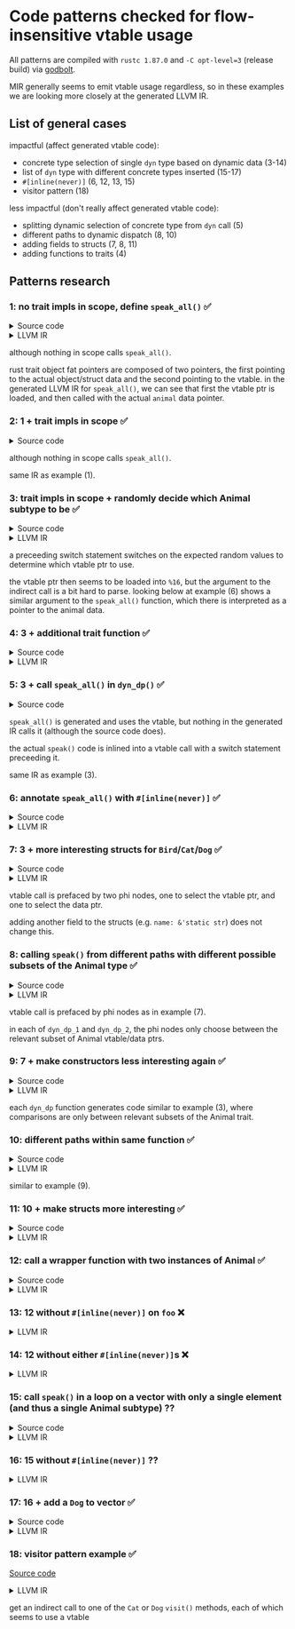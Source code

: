 # Code patterns checked for flow-insensitive vtable usage

All patterns are compiled with `rustc 1.87.0` and 
`-C opt-level=3` (release build) via [godbolt](https://godbolt.org/).

MIR generally seems to emit vtable usage regardless, so in these examples we 
are looking more closely at the generated LLVM IR.

## List of general cases

impactful (affect generated vtable code):
- concrete type selection of single `dyn` type based on dynamic data (3-14)
- list of `dyn` type with different concrete types inserted (15-17)
- `#[inline(never)]` (6, 12, 13, 15)
- visitor pattern (18)

less impactful (don't really affect generated vtable code):
- splitting dynamic selection of concrete type from `dyn` call (5)
- different paths to dynamic dispatch (8, 10)
- adding fields to structs (7, 8, 11)
- adding functions to traits (4)

## Patterns research

### 1: no trait impls in scope, define `speak_all()` ✅

<details>

<summary>Source code</summary>

```rust
pub trait Animal {
    fn speak(&self);
}

#[unsafe(no_mangle)]
pub fn speak_all(animal: &dyn Animal) {
    animal.speak()
}
```

</details>

<details>

<summary>LLVM IR</summary>

```llvm
define void @speak_all(ptr noundef nonnull align 1 %animal.0, ptr noalias nocapture noundef readonly align 8 dereferenceable(32) %animal.1) unnamed_addr {
start:
  %0 = getelementptr inbounds nuw i8, ptr %animal.1, i64 24
  %1 = load ptr, ptr %0, align 8
  tail call void %1(ptr noundef nonnull align 1 %animal.0)
  ret void
}
```

</details>

although nothing in scope calls `speak_all()`.

rust trait object fat pointers are composed of two pointers, the first pointing
to the actual object/struct data and the second pointing to the vtable. in the
generated LLVM IR for `speak_all()`, we can see that first the vtable ptr is
loaded, and then called with the actual `animal` data pointer. 

### 2: 1 + trait impls in scope ✅

<details>

<summary>Source code</summary>

```rust
pub trait Animal {
    fn speak(&self);
}

struct Cat {}
struct Dog {}

impl Animal for Cat {
    fn speak(&self) {
		println!("meow");
    }
}

impl Animal for Dog {
    fn speak(&self) {
        println!("woof");
    }
}

#[unsafe(no_mangle)]
pub fn speak_all(animal: &dyn Animal) {
    animal.speak()
}
```

</details>

although nothing in scope calls `speak_all()`.

same IR as example (1).

### 3: trait impls in scope + randomly decide which Animal subtype to be ✅

<details>

<summary>Source code</summary>

```rust
use rand::Rng;

pub trait Animal {
    fn speak(&self);
}

struct Bird {}
struct Cat {}
struct Dog {}

impl Animal for Bird {
    fn speak(&self) {
        println!("chirp");
    }
}

impl Animal for Cat {
    fn speak(&self) {
        println!("meow");
    }
}

impl Animal for Dog {
    fn speak(&self) {
        println!("woof");
    }
}

fn dyn_dp() {
    let animal: &dyn Animal;

    let num: u32 = rand::rng().random_range(..3);

    if num == 0 {
        animal = &Bird {}
    } else if num == 1 {
        animal = &Cat {}
    } else {
        animal = &Dog {}
    }

    animal.speak();
}

pub fn main() {
    dyn_dp();
}
```

</details>

<details>

<summary>LLVM IR</summary>

```llvm
@vtable.1 = private unnamed_addr constant <{ [24 x i8], ptr }> <{ [24 x i8] c"\00\00\00\00\00\00\00\00\00\00\00\00\00\00\00\00\01\00\00\00\00\00\00\00", ptr @"<example::Bird as example::Animal>::speak::h9ccf5f719d0cc105" }>, align 8
@vtable.2 = private unnamed_addr constant <{ [24 x i8], ptr }> <{ [24 x i8] c"\00\00\00\00\00\00\00\00\00\00\00\00\00\00\00\00\01\00\00\00\00\00\00\00", ptr @"<example::Cat as example::Animal>::speak::hd2637de08c1ab51a" }>, align 8
@vtable.3 = private unnamed_addr constant <{ [24 x i8], ptr }> <{ [24 x i8] c"\00\00\00\00\00\00\00\00\00\00\00\00\00\00\00\00\01\00\00\00\00\00\00\00", ptr @"<example::Dog as example::Animal>::speak::ha27122df413e6265" }>, align 8

_ZN7example6dyn_dp17hc25549bf78d82057E.exit:
  %switch.selectcmp.i = icmp eq i64 %result.sroa.0.0.i.i.i.i.i, 1
  %switch.select.i = select i1 %switch.selectcmp.i, ptr @vtable.2, ptr @vtable.3
  %switch.selectcmp1.i = icmp eq i64 %result.sroa.0.0.i.i.i.i.i, 0
  %switch.select2.i = select i1 %switch.selectcmp1.i, ptr @vtable.1, ptr %switch.select.i
  %15 = getelementptr inbounds nuw i8, ptr %switch.select2.i, i64 24
  %16 = load ptr, ptr %15, align 8
  call void %16(ptr noundef nonnull align 1 inttoptr (i64 1 to ptr))
  ret void
}
```

</details>

a preceeding switch statement switches on the expected random values to 
determine which vtable ptr to use.

the vtable ptr then seems to be loaded into `%16`, but the argument to the
indirect call is a bit hard to parse. looking below at example (6) shows a similar
argument to the `speak_all()` function, which there is interpreted as a pointer
to the animal data. 

### 4: 3 + additional trait function ✅

<details>

<summary>Source code</summary>

```rust
use rand::Rng;

pub trait Animal {
    fn speak(&self);
    fn go(&self);
}

struct Bird {}
struct Cat {}
struct Dog {}

impl Animal for Bird {
    fn speak(&self) {
        println!("chirp");
    }
    fn go(&self) {
        println!("flying");
    }
}

impl Animal for Cat {
    fn speak(&self) {
        println!("meow");
    }
    fn go(&self) {
        println!("slowly creeping");
    }
}

impl Animal for Dog {
    fn speak(&self) {
        println!("woof");
    }
    fn go(&self) {
        println!("running");
    }
}

fn dyn_dp() {
    let animal: &dyn Animal;

    let num: u32 = rand::rng().random_range(..3);

    if num == 0 {
        animal = &Bird {}
    } else if num == 1 {
        animal = &Cat {}
    } else {
        animal = &Dog {}
    }

    animal.speak();
}

pub fn main() {
    dyn_dp();
}
```

</details>

<details>

<summary>LLVM IR</summary>

```llvm
@vtable.1 = private unnamed_addr constant <{ [24 x i8], ptr, ptr }> <{ [24 x i8] c"\00\00\00\00\00\00\00\00\00\00\00\00\00\00\00\00\01\00\00\00\00\00\00\00", ptr @"<example::Bird as example::Animal>::speak::h9ccf5f719d0cc105", ptr @"<example::Bird as example::Animal>::go::hc9a0febe669aa53c" }>, align 8
@vtable.2 = private unnamed_addr constant <{ [24 x i8], ptr, ptr }> <{ [24 x i8] c"\00\00\00\00\00\00\00\00\00\00\00\00\00\00\00\00\01\00\00\00\00\00\00\00", ptr @"<example::Cat as example::Animal>::speak::hd2637de08c1ab51a", ptr @"<example::Cat as example::Animal>::go::h90660b822a464a59" }>, align 8
@vtable.3 = private unnamed_addr constant <{ [24 x i8], ptr, ptr }> <{ [24 x i8] c"\00\00\00\00\00\00\00\00\00\00\00\00\00\00\00\00\01\00\00\00\00\00\00\00", ptr @"<example::Dog as example::Animal>::speak::ha27122df413e6265", ptr @"<example::Dog as example::Animal>::go::hddbac414f2936661" }>, align 8

_ZN7example6dyn_dp17hc25549bf78d82057E.exit:
  call void @llvm.lifetime.end.p0(i64 8, ptr nonnull %_4.i)
  %switch.selectcmp.i = icmp eq i64 %result.sroa.0.0.i.i.i.i.i, 1
  %switch.select.i = select i1 %switch.selectcmp.i, ptr @vtable.2, ptr @vtable.3
  %switch.selectcmp1.i = icmp eq i64 %result.sroa.0.0.i.i.i.i.i, 0
  %switch.select2.i = select i1 %switch.selectcmp1.i, ptr @vtable.1, ptr %switch.select.i
  %15 = getelementptr inbounds nuw i8, ptr %switch.select2.i, i64 24
  %16 = load ptr, ptr %15, align 8
  call void %16(ptr noundef nonnull align 1 inttoptr (i64 1 to ptr))
  ret void
}
```

the vtable pattern in the generated code is the same, just the vtables 
themselves have one more entry. 

</details>

### 5: 3 + call `speak_all()` in `dyn_dp()` ✅

<details>

<summary>Source code</summary>

```rust
use rand::Rng;

pub trait Animal {
    fn speak(&self);
}

struct Bird {}
struct Cat {}
struct Dog {}

impl Animal for Bird {
    fn speak(&self) {
        println!("chirp");
    }
}

impl Animal for Cat {
    fn speak(&self) {
        println!("meow");
    }
}

impl Animal for Dog {
    fn speak(&self) {
        println!("woof");
    }
}

#[unsafe(no_mangle)]
pub fn speak_all(animal: &dyn Animal) {
    animal.speak()
}

fn dyn_dp() {
    let animal: &dyn Animal;

    let num: u32 = rand::rng().random_range(..3);

    if num == 0 {
        animal = &Bird {}
    } else if num == 1 {
        animal = &Cat {}
    } else {
        animal = &Dog {}
    }

    speak_all(animal);
}

pub fn main() {
    dyn_dp();
}
```

</details>

`speak_all()` is generated and uses the vtable, but nothing in the generated IR 
calls it (although the source code does).

the actual `speak()` code is inlined into a vtable call with a switch statement 
preceeding it.

same IR as example (3).

### 6: annotate `speak_all()` with `#[inline(never)]` ✅

<details>

<summary>Source code</summary>

```rust
use rand::Rng;

pub trait Animal {
    fn speak(&self);
}

struct Bird {}
struct Cat {}
struct Dog {}

impl Animal for Bird {
    fn speak(&self) {
        println!("chirp");
    }
}

impl Animal for Cat {
    fn speak(&self) {
        println!("meow");
    }
}

impl Animal for Dog {
    fn speak(&self) {
        println!("woof");
    }
}

#[unsafe(no_mangle)]
#[inline(never)]
pub fn speak_all(animal: &dyn Animal) {
    animal.speak()
}

fn dyn_dp() {
    let animal: &dyn Animal;

    let num: u32 = rand::rng().random_range(..3);

    if num == 0 {
        animal = &Bird {}
    } else if num == 1 {
        animal = &Cat {}
    } else {
        animal = &Dog {}
    }

    speak_all(animal);
}

pub fn main() {
    dyn_dp();
}
```

</details>

<details>

<summary>LLVM IR</summary>

```llvm
define void @speak_all(ptr noundef nonnull align 1 %animal.0, ptr noalias nocapture noundef readonly align 8 dereferenceable(32) %animal.1) unnamed_addr {
start:
  %0 = getelementptr inbounds nuw i8, ptr %animal.1, i64 24
  %1 = load ptr, ptr %0, align 8
  tail call void %1(ptr noundef nonnull align 1 %animal.0)
  ret void
}

_ZN7example6dyn_dp17hc25549bf78d82057E.exit:
  %switch.selectcmp.i = icmp eq i64 %result.sroa.0.0.i.i.i.i.i, 1
  %switch.select.i = select i1 %switch.selectcmp.i, ptr @vtable.2, ptr @vtable.3
  %switch.selectcmp1.i = icmp eq i64 %result.sroa.0.0.i.i.i.i.i, 0
  %switch.select2.i = select i1 %switch.selectcmp1.i, ptr @vtable.1, ptr %switch.select.i
  call void @speak_all(ptr noundef nonnull align 1 inttoptr (i64 1 to ptr), ptr noalias noundef nonnull readonly align 8 dereferenceable(32) %switch.select2.i)
  ret void
}
```

</details>

### 7: 3 + more interesting structs for `Bird`/`Cat`/`Dog` ✅

<details>

<summary>Source code</summary>

```rust
use rand::Rng;

pub trait Animal {
    fn speak(&self);
}

struct Bird {
    num: u32,
}

struct Cat {
    num: u32,
}

struct Dog {
    num: u32,
}

impl Animal for Bird {
    fn speak(&self) {
        println!("chirp");
    }
}

impl Animal for Cat {
    fn speak(&self) {
        println!("meow");
    }
}

impl Animal for Dog {
    fn speak(&self) {
        println!("woof");
    }
}

fn dyn_dp() {
    let animal: &dyn Animal;
    
    let bird = Bird { num: 0 };
    let cat = Cat { num: 1 };
    let dog = Dog { num: 2 };

    let num: u32 = rand::rng().random_range(..3);

    if num == 0 {
        animal = &bird;
    } else if num == 1 {
        animal = &cat;
    } else {
        animal = &dog;
    }

    animal.speak();
}

pub fn main() {
    dyn_dp();
}
```

</details>

<details>

<summary>LLVM IR</summary>

```llvm
_ZN7example6dyn_dp17hc25549bf78d82057E.exit:
  %animal.sroa.6.0.i = phi ptr [ @vtable.3, %bb7.i ], [ @vtable.2, %bb6.i ], [ @vtable.1, %"_ZN4core3ptr50drop_in_place$LT$rand..rngs..thread..ThreadRng$GT$17hdc0c23f00f5f61f2E.exit9.i" ]
  %animal.sroa.0.0.i = phi ptr [ %dog.i, %bb7.i ], [ %cat.i, %bb6.i ], [ %bird.i, %"_ZN4core3ptr50drop_in_place$LT$rand..rngs..thread..ThreadRng$GT$17hdc0c23f00f5f61f2E.exit9.i" ]
  %15 = getelementptr inbounds nuw i8, ptr %animal.sroa.6.0.i, i64 24
  %16 = load ptr, ptr %15, align 8
  call void %16(ptr noundef nonnull align 1 %animal.sroa.0.0.i)
  ret void
}
```

</details>

vtable call is prefaced by two phi nodes, one to select the vtable ptr, and one 
to select the data ptr. 

adding another field to the structs (e.g. `name: &'static str`) does not change 
this.

### 8: calling `speak()` from different paths with different possible subsets of the Animal type ✅

<details>

<summary>Source code</summary>

```rust
use rand::Rng;

pub trait Animal {
    fn speak(&self);
}

struct Bird {
    num: u32,
    name: &'static str,
}

struct Cat {
    num: u32,
    name: &'static str,
}

struct Dog {
    num: u32,
    name: &'static str,
}

struct Elephant {
    num: u32,
    name: &'static str,
}

struct Frog {
    num: u32,
    name: &'static str,
}

impl Animal for Bird {
    fn speak(&self) {
        println!("chirp");
    }
}

impl Animal for Cat {
    fn speak(&self) {
        println!("meow");
    }
}

impl Animal for Dog {
    fn speak(&self) {
        println!("woof");
    }
}

impl Animal for Elephant {
    fn speak(&self) {
        println!("toot");
    }
}

impl Animal for Frog {
    fn speak(&self) {
        println!("ribbit");
    }
}

fn dyn_dp_1() {
    let animal: &dyn Animal;
    
    let bird = Bird { num: 0, name: "betty" };
    let cat = Cat { num: 1, name: "cleo" };
    let dog = Dog { num: 2, name: "danny" };

    let num: u32 = rand::rng().random_range(..3);

    if num == 0 {
        animal = &bird;
    } else if num == 1 {
        animal = &cat;
    } else {
        animal = &dog;
    }

    animal.speak();
}

fn dyn_dp_2() {
    let animal: &dyn Animal;
    
    let cat = Cat { num: 1, name: "cleo" };
    let elephant = Elephant { num: 3, name: "ernie" };
    let frog = Frog { num: 4, name: "freddie" };

    let num: u32 = rand::rng().random_range(..3);

    if num == 0 {
        animal = &cat;
    } else if num == 1 {
        animal = &elephant;
    } else {
        animal = &frog;
    }

    animal.speak();
}

pub fn main() {
    dyn_dp_1();
    dyn_dp_2();
}
```

</details>

<details>

<summary>LLVM IR</summary>

```llvm
_ZN7example8dyn_dp_117hcda5620e0a50a933E.exit:
  %animal.sroa.6.0.i = phi ptr [ @vtable.3, %bb7.i ], [ @vtable.2, %bb6.i ], [ @vtable.1, %"_ZN4core3ptr50drop_in_place$LT$rand..rngs..thread..ThreadRng$GT$17hdc0c23f00f5f61f2E.exit5.i" ]
  %animal.sroa.0.0.i = phi ptr [ %dog.i, %bb7.i ], [ %cat.i, %bb6.i ], [ %bird.i, %"_ZN4core3ptr50drop_in_place$LT$rand..rngs..thread..ThreadRng$GT$17hdc0c23f00f5f61f2E.exit5.i" ]
  %11 = getelementptr inbounds nuw i8, ptr %animal.sroa.6.0.i, i64 24
  %12 = load ptr, ptr %11, align 8
  call void %12(ptr noundef nonnull align 1 %animal.sroa.0.0.i)
...

_ZN7example8dyn_dp_217hacede4ff08c4dd1fE.exit:
  %animal.sroa.6.0.i15 = phi ptr [ @vtable.5, %bb7.i17 ], [ @vtable.4, %bb6.i14 ], [ @vtable.2, %"_ZN4core3ptr50drop_in_place$LT$rand..rngs..thread..ThreadRng$GT$17hdc0c23f00f5f61f2E.exit5.i13" ]
  %animal.sroa.0.0.i16 = phi ptr [ %frog.i, %bb7.i17 ], [ %elephant.i, %bb6.i14 ], [ %cat.i2, %"_ZN4core3ptr50drop_in_place$LT$rand..rngs..thread..ThreadRng$GT$17hdc0c23f00f5f61f2E.exit5.i13" ]
  %24 = getelementptr inbounds nuw i8, ptr %animal.sroa.6.0.i15, i64 24
  %25 = load ptr, ptr %24, align 8
  call void %25(ptr noundef nonnull align 1 %animal.sroa.0.0.i16)
...
```

</details>

vtable call is prefaced by phi nodes as in example (7).

in each of `dyn_dp_1` and `dyn_dp_2`, the phi nodes only choose between the 
relevant subset of Animal vtable/data ptrs.

### 9: 7 + make constructors less interesting again ✅

<details>

<summary>Source code</summary>

```rust
use rand::Rng;

pub trait Animal {
    fn speak(&self);
}

struct Bird {}

struct Cat {}

struct Dog {}

struct Elephant {}

struct Frog {}

impl Animal for Bird {
    fn speak(&self) {
        println!("chirp");
    }
}

impl Animal for Cat {
    fn speak(&self) {
        println!("meow");
    }
}

impl Animal for Dog {
    fn speak(&self) {
        println!("woof");
    }
}

impl Animal for Elephant {
    fn speak(&self) {
        println!("toot");
    }
}

impl Animal for Frog {
    fn speak(&self) {
        println!("ribbit");
    }
}

fn dyn_dp_1() {
    let animal: &dyn Animal;
    
    let bird = Bird {};
    let cat = Cat {};
    let dog = Dog {};

    let num: u32 = rand::rng().random_range(..3);

    if num == 0 {
        animal = &bird;
    } else if num == 1 {
        animal = &cat;
    } else {
        animal = &dog;
    }

    animal.speak();
}

fn dyn_dp_2() {
    let animal: &dyn Animal;
    
    let cat = Cat {};
    let elephant = Elephant {};
    let frog = Frog {};

    let num: u32 = rand::rng().random_range(..3);

    if num == 0 {
        animal = &cat;
    } else if num == 1 {
        animal = &elephant;
    } else {
        animal = &frog;
    }

    animal.speak();
}

pub fn main() {
    dyn_dp_1();
    dyn_dp_2();
}
```

</details>

<details>

<summary>LLVM IR</summary>

```llvm
_ZN7example8dyn_dp_117hcda5620e0a50a933E.exit:
  %switch.selectcmp.i = icmp eq i32 %num.i, 1
  %switch.select.i = select i1 %switch.selectcmp.i, ptr @vtable.2, ptr @vtable.3
  %switch.selectcmp1.i = icmp eq i32 %num.i, 0
  %switch.select2.i = select i1 %switch.selectcmp1.i, ptr @vtable.1, ptr %switch.select.i
  %5 = getelementptr inbounds nuw i8, ptr %switch.select2.i, i64 24
  %6 = load ptr, ptr %5, align 8
  call void %6(ptr noundef nonnull align 1 %_4.i1)
...

_ZN7example8dyn_dp_217hacede4ff08c4dd1fE.exit:
  %switch.selectcmp.i13 = icmp eq i32 %num.i3, 1
  %switch.select.i14 = select i1 %switch.selectcmp.i13, ptr @vtable.4, ptr @vtable.5
  %switch.selectcmp1.i15 = icmp eq i32 %num.i3, 0
  %switch.select2.i16 = select i1 %switch.selectcmp1.i15, ptr @vtable.2, ptr %switch.select.i14
  %12 = getelementptr inbounds nuw i8, ptr %switch.select2.i16, i64 24
  %13 = load ptr, ptr %12, align 8
  call void %13(ptr noundef nonnull align 1 %_4.i1)
```

</details>

each `dyn_dp` function generates code similar to example (3), where comparisons
are only between relevant subsets of the Animal trait. 

### 10: different paths within same function ✅

<details>

<summary>Source code</summary>

```rust
use rand::Rng;

pub trait Animal {
    fn speak(&self);
}

struct Bird {}
struct Cat {}
struct Dog {}
struct Elephant {}
struct Frog {}

impl Animal for Bird {
    fn speak(&self) {
        println!("chirp");
    }
}

impl Animal for Cat {
    fn speak(&self) {
        println!("meow");
    }
}

impl Animal for Dog {
    fn speak(&self) {
        println!("woof");
    }
}

impl Animal for Elephant {
    fn speak(&self) {
        println!("toot");
    }
}

impl Animal for Frog {
    fn speak(&self) {
        println!("ribbit");
    }
}

fn dyn_dp_3() {
    let animal: &dyn Animal;

    let num: u32 = rand::rng().random_range(..2);

    if num == 0 {
        let num2: u32 = rand::rng().random_range(..3);

        if num2 == 0 {
            animal = &Bird {}
        } else if num2 == 1 {
            animal = &Cat {}
        } else {
            animal = &Dog {}
        }

        animal.speak();
    } else {
        let num2: u32 = rand::rng().random_range(..3);

        if num2 == 0 {
            animal = &Cat {}
        } else if num2 == 1 {
            animal = &Elephant {}
        } else {
            animal = &Frog {}
        }

        animal.speak();
    }
}

pub fn main() {
    dyn_dp_3();
}
```

</details>

<details>

<summary>LLVM IR</summary>

```llvm
"_ZN4core3ptr50drop_in_place$LT$rand..rngs..thread..ThreadRng$GT$17hdc0c23f00f5f61f2E.exit27.i":
  call void @llvm.lifetime.end.p0(i64 8, ptr nonnull %_7.i)
  %switch.selectcmp.i = icmp eq i32 %num2.i, 1
  %switch.select.i = select i1 %switch.selectcmp.i, ptr @vtable.2, ptr @vtable.3
  %switch.selectcmp6.i = icmp eq i32 %num2.i, 0
  %switch.select7.i = select i1 %switch.selectcmp6.i, ptr @vtable.1, ptr %switch.select.i
  br label %_ZN7example8dyn_dp_317h17329e8a324ba3dbE.exit

"_ZN4core3ptr50drop_in_place$LT$rand..rngs..thread..ThreadRng$GT$17hdc0c23f00f5f61f2E.exit38.i":
  call void @llvm.lifetime.end.p0(i64 8, ptr nonnull %_12.i)
  %switch.selectcmp8.i = icmp eq i32 %num23.i, 1
  %switch.select9.i = select i1 %switch.selectcmp8.i, ptr @vtable.4, ptr @vtable.5
  %switch.selectcmp10.i = icmp eq i32 %num23.i, 0
  %switch.select11.i = select i1 %switch.selectcmp10.i, ptr @vtable.2, ptr %switch.select9.i
  br label %_ZN7example8dyn_dp_317h17329e8a324ba3dbE.exit

_ZN7example8dyn_dp_317h17329e8a324ba3dbE.exit:
  %switch.select11.sink.i = phi ptr [ %switch.select11.i, %"_ZN4core3ptr50drop_in_place$LT$rand..rngs..thread..ThreadRng$GT$17hdc0c23f00f5f61f2E.exit38.i" ], [ %switch.select7.i, %"_ZN4core3ptr50drop_in_place$LT$rand..rngs..thread..ThreadRng$GT$17hdc0c23f00f5f61f2E.exit27.i" ]
  %14 = getelementptr inbounds nuw i8, ptr %switch.select11.sink.i, i64 24
  %15 = load ptr, ptr %14, align 8
  call void %15(ptr noundef nonnull align 1 inttoptr (i64 1 to ptr))
  ret void
}
```

</details>

similar to example (9). 

### 11: 10 + make structs more interesting ✅

<details>

<summary>Source code</summary>

```rust
use rand::Rng;

pub trait Animal {
    fn speak(&self);
}

struct Bird {
    num: u32,
}

struct Cat {
    num: u32,
}

struct Dog {
    num: u32,
}

struct Elephant {
    num: u32,
}

struct Frog {
    num: u32,
}

impl Animal for Bird {
    fn speak(&self) {
        println!("chirp");
    }
}

impl Animal for Cat {
    fn speak(&self) {
        println!("meow");
    }
}

impl Animal for Dog {
    fn speak(&self) {
        println!("woof");
    }
}

impl Animal for Elephant {
    fn speak(&self) {
        println!("toot");
    }
}

impl Animal for Frog {
    fn speak(&self) {
        println!("ribbit");
    }
}

fn dyn_dp_3() {
    let animal: &dyn Animal;

    let bird = Bird { num: 0 };
    let cat = Cat { num: 1 };
    let dog = Dog { num: 2 };
    let elephant = Elephant { num: 3 };
    let frog = Frog { num: 4 };

    let num: u32 = rand::rng().random_range(..2);

    if num == 0 {
        let num2: u32 = rand::rng().random_range(..3);

        if num2 == 0 {
            animal = &bird;
        } else if num2 == 1 {
            animal = &cat;
        } else {
            animal = &dog;
        }

        animal.speak();
    } else {
        let num2: u32 = rand::rng().random_range(..3);

        if num2 == 0 {
            animal = &cat;
        } else if num2 == 1 {
            animal = &elephant;
        } else {
            animal = &frog;
        }

        animal.speak();
    }
}

pub fn main() {
    dyn_dp_3();
}
```

</details>

<details>

<summary>LLVM IR</summary>

```llvm
"_ZN4core3ptr50drop_in_place$LT$rand..rngs..thread..ThreadRng$GT$17hdc0c23f00f5f61f2E.exit32.i":
  call void @llvm.lifetime.end.p0(i64 8, ptr nonnull %_20.i)
  switch i32 %num23.i, label %bb22.i [
    i32 0, label %_ZN7example8dyn_dp_317h17329e8a324ba3dbE.exit
    i32 1, label %bb21.i
  ]

bb21.i:
  br label %_ZN7example8dyn_dp_317h17329e8a324ba3dbE.exit

bb22.i:
  br label %_ZN7example8dyn_dp_317h17329e8a324ba3dbE.exit

_ZN7example8dyn_dp_317h17329e8a324ba3dbE.exit:
  %animal.sroa.10.1.sink.i = phi ptr [ @vtable.5, %bb22.i ], [ @vtable.4, %bb21.i ], [ @vtable.2, %"_ZN4core3ptr50drop_in_place$LT$rand..rngs..thread..ThreadRng$GT$17hdc0c23f00f5f61f2E.exit32.i" ], [ @vtable.3, %bb11.i ], [ @vtable.2, %bb10.i ], [ @vtable.1, %"_ZN4core3ptr50drop_in_place$LT$rand..rngs..thread..ThreadRng$GT$17hdc0c23f00f5f61f2E.exit21.i" ]
  %animal.sroa.0.1.sink.i = phi ptr [ %frog.i, %bb22.i ], [ %elephant.i, %bb21.i ], [ %cat.i, %"_ZN4core3ptr50drop_in_place$LT$rand..rngs..thread..ThreadRng$GT$17hdc0c23f00f5f61f2E.exit32.i" ], [ %dog.i, %bb11.i ], [ %cat.i, %bb10.i ], [ %bird.i, %"_ZN4core3ptr50drop_in_place$LT$rand..rngs..thread..ThreadRng$GT$17hdc0c23f00f5f61f2E.exit21.i" ]
  %14 = getelementptr inbounds nuw i8, ptr %animal.sroa.10.1.sink.i, i64 24
  %15 = load ptr, ptr %14, align 8
  call void %15(ptr noundef nonnull align 1 %animal.sroa.0.1.sink.i)
  call void @llvm.lifetime.end.p0(i64 4, ptr nonnull %frog.i)
  call void @llvm.lifetime.end.p0(i64 4, ptr nonnull %elephant.i)
  call void @llvm.lifetime.end.p0(i64 4, ptr nonnull %dog.i)
  call void @llvm.lifetime.end.p0(i64 4, ptr nonnull %cat.i)
  call void @llvm.lifetime.end.p0(i64 4, ptr nonnull %bird.i)
  ret void
}
```

</details> 

### 12: call a wrapper function with two instances of Animal ✅

<details>

<summary>Source code</summary>

```rust
trait Animal {
    fn speak(&self);
}

struct Cat;
struct Dog;

impl Animal for Cat {
    #[inline(never)]
    fn speak(&self) {
        println!("Cat");
    }
}

impl Animal for Dog {
    fn speak(&self) {
        println!("Dog");
    }
}

#[inline(never)]
#[unsafe(no_mangle)]
fn foo(xs: &dyn Animal) {
    xs.speak();
}

pub fn main() {
    let xs: &dyn Animal = &Cat;
    foo(xs);
    let xs: &dyn Animal = &Dog;
    foo(xs);
}
```

</details>

<details>

<summary>LLVM IR</summary>

```llvm
define void @foo(ptr noundef nonnull align 1 %xs.0, ptr noalias nocapture noundef readonly align 8 dereferenceable(32) %xs.1) unnamed_addr {
start:
  %0 = getelementptr inbounds nuw i8, ptr %xs.1, i64 24
  %1 = load ptr, ptr %0, align 8
  tail call void %1(ptr noundef nonnull align 1 %xs.0)
  ret void
}

define void @example::main::hf505c5b3ca9f4d81() unnamed_addr {
start:
  tail call void @foo(ptr noundef nonnull align 1 inttoptr (i64 1 to ptr), ptr noalias noundef nonnull readonly align 8 dereferenceable(32) @vtable.0)
  tail call void @foo(ptr noundef nonnull align 1 inttoptr (i64 1 to ptr), ptr noalias noundef nonnull readonly align 8 dereferenceable(32) @vtable.1)
  ret void
}
```

</details>

### 13: 12 without `#[inline(never)]` on `foo` ❌

<details>

<summary>LLVM IR</summary>

```llvm
define void @example::main::hf505c5b3ca9f4d81() unnamed_addr {
start:
  %_3.i = alloca [48 x i8], align 8
  tail call void @"<example::Cat as example::Animal>::speak::h0a516f4740d196fb"(ptr nonnull align 1 poison)
  call void @llvm.lifetime.start.p0(i64 48, ptr nonnull %_3.i)
  store ptr @alloc_544006a9c9003b2f7edd4d917a4edbaf, ptr %_3.i, align 8
  %0 = getelementptr inbounds nuw i8, ptr %_3.i, i64 8
  store i64 1, ptr %0, align 8
  %1 = getelementptr inbounds nuw i8, ptr %_3.i, i64 32
  store ptr null, ptr %1, align 8
  %2 = getelementptr inbounds nuw i8, ptr %_3.i, i64 16
  store ptr inttoptr (i64 8 to ptr), ptr %2, align 8
  %3 = getelementptr inbounds nuw i8, ptr %_3.i, i64 24
  store i64 0, ptr %3, align 8
  call void @std::io::stdio::_print::h83d703bcf3ee60d9(ptr noalias nocapture noundef nonnull align 8 dereferenceable(48) %_3.i)
  call void @llvm.lifetime.end.p0(i64 48, ptr nonnull %_3.i)
  ret void
}
```

</details>

### 14: 12 without either `#[inline(never)]`s ❌

<details>

<summary>LLVM IR</summary>

```llvm
define void @example::main::hf505c5b3ca9f4d81() unnamed_addr {
start:
  %_3.i2 = alloca [48 x i8], align 8
  %_3.i = alloca [48 x i8], align 8
  call void @llvm.lifetime.start.p0(i64 48, ptr nonnull %_3.i)
  store ptr @alloc_23b1932c7395f328e595aeb0f19f8b75, ptr %_3.i, align 8
  %0 = getelementptr inbounds nuw i8, ptr %_3.i, i64 8
  store i64 1, ptr %0, align 8
  %1 = getelementptr inbounds nuw i8, ptr %_3.i, i64 32
  store ptr null, ptr %1, align 8
  %2 = getelementptr inbounds nuw i8, ptr %_3.i, i64 16
  store ptr inttoptr (i64 8 to ptr), ptr %2, align 8
  %3 = getelementptr inbounds nuw i8, ptr %_3.i, i64 24
  store i64 0, ptr %3, align 8
  call void @std::io::stdio::_print::h83d703bcf3ee60d9(ptr noalias nocapture noundef nonnull align 8 dereferenceable(48) %_3.i)
  call void @llvm.lifetime.end.p0(i64 48, ptr nonnull %_3.i)
  call void @llvm.lifetime.start.p0(i64 48, ptr nonnull %_3.i2)
  store ptr @alloc_544006a9c9003b2f7edd4d917a4edbaf, ptr %_3.i2, align 8
  %4 = getelementptr inbounds nuw i8, ptr %_3.i2, i64 8
  store i64 1, ptr %4, align 8
  %5 = getelementptr inbounds nuw i8, ptr %_3.i2, i64 32
  store ptr null, ptr %5, align 8
  %6 = getelementptr inbounds nuw i8, ptr %_3.i2, i64 16
  store ptr inttoptr (i64 8 to ptr), ptr %6, align 8
  %7 = getelementptr inbounds nuw i8, ptr %_3.i2, i64 24
  store i64 0, ptr %7, align 8
  call void @std::io::stdio::_print::h83d703bcf3ee60d9(ptr noalias nocapture noundef nonnull align 8 dereferenceable(48) %_3.i2)
  call void @llvm.lifetime.end.p0(i64 48, ptr nonnull %_3.i2)
  ret void
}
```

makes sense that this doesn't use vtables b/c each individual call's `self` type 
can be determined statically. 

</details>

### 15: call `speak()` in a loop on a vector with only a single element (and thus a single Animal subtype) ⁇

<details>

<summary>Source code</summary>

```rust
use std::sync::Mutex;

#[unsafe(no_mangle)]
static my_vec: Mutex<Vec<Box<dyn Animal>>> = Mutex::new(vec![]);

trait Animal: Sync + Send {
    fn speak(&self);
}

struct Cat;
struct Dog;

impl Animal for Cat {
    fn speak(&self) {
        println!("Cat");
    }
}

impl Animal for Dog {
    fn speak(&self) {
        println!("Dog");
    }
}

#[inline(never)]
#[unsafe(no_mangle)]
fn foo(xs: &[Box<dyn Animal>]) {
    for x in xs { x.speak() }
}

pub fn main() {
    my_vec.lock().unwrap().insert(0, Box::new(Cat));
    foo(&my_vec.lock().unwrap());
}
```

</details>

<details>

<summary>LLVM IR</summary>

```llvm
define void @foo(ptr noalias noundef nonnull readonly align 8 %xs.0, i64 noundef %xs.1) unnamed_addr {
start:
  %_15 = getelementptr inbounds nuw %"alloc::boxed::Box<dyn Animal>", ptr %xs.0, i64 %xs.1
  %_236 = icmp eq i64 %xs.1, 0
  br i1 %_236, label %bb3, label %bb4

bb4:
  %iter.sroa.0.07 = phi ptr [ %_33, %bb4 ], [ %xs.0, %start ]
  %_33 = getelementptr inbounds nuw i8, ptr %iter.sroa.0.07, i64 16
  %_9.0 = load ptr, ptr %iter.sroa.0.07, align 8
  %0 = getelementptr inbounds nuw i8, ptr %iter.sroa.0.07, i64 8
  %_9.1 = load ptr, ptr %0, align 8
  %1 = getelementptr inbounds nuw i8, ptr %_9.1, i64 24
  %2 = load ptr, ptr %1, align 8
  tail call void %2(ptr noundef nonnull align 1 %_9.0)
  %_23 = icmp eq ptr %_33, %_15
  br i1 %_23, label %bb3, label %bb4

bb3:
  ret void
}

...

"_ZN4core6result19Result$LT$T$C$E$GT$6unwrap17hb77972f0c771ab29E.exit":
  %_21 = load ptr, ptr getelementptr inbounds nuw (i8, ptr @my_vec, i64 16), align 8
  %len = load i64, ptr getelementptr inbounds nuw (i8, ptr @my_vec, i64 24), align 8
  invoke void @foo(ptr noalias noundef nonnull readonly align 8 %_21, i64 noundef %len)
          to label %bb8 unwind label %cleanup3
```

</details>

### 16: 15 without `#[inline(never)]` ⁇

<details>

<summary>LLVM IR</summary>

```llvm
@vtable.1 = private constant <{ [24 x i8], ptr }> <{ [24 x i8] c"\00\00\00\00\00\00\00\00\00\00\00\00\00\00\00\00\01\00\00\00\00\00\00\00", ptr @"<example::Cat as example::Animal>::speak::h0a516f4740d196fb" }>, align 8

; still appending to vec

bb3:
  %len.i = load i64, ptr getelementptr inbounds nuw (i8, ptr @my_vec, i64 24), align 8

bb4:
  store ptr inttoptr (i64 1 to ptr), ptr %_25.i, align 8
  %14 = getelementptr inbounds nuw i8, ptr %_25.i, i64 8
  store ptr @vtable.1, ptr %14, align 8
  %new_len.i = add nuw nsw i64 %len.i, 1
  store i64 %new_len.i, ptr getelementptr inbounds nuw (i8, ptr @my_vec, i64 24), align 8
  br i1 %t.1.i8, label %_ZN3std4sync6poison4Flag4done17h10a53d883c6fda20E.exit.i.i, label %bb1.i.i.i

_ZN3std4sync6poison4Flag4done17h10a53d883c6fda20E.exit.i.i:
  %17 = atomicrmw xchg ptr @my_vec, i32 0 release, align 4
  %_8.i.i = icmp eq i32 %17, 2
  br i1 %_8.i.i, label %bb2.i.i, label %"core::ptr::drop_in_place<std::sync::poison::mutex::MutexGuard<alloc::vec::Vec<alloc::boxed::Box<dyn example::Animal>>>>::h859d8ef20401d38d.exit"

bb2.i.i:
  tail call void @std::sys::sync::mutex::futex::Mutex::wake::h0439a4c6ca014734(ptr noundef nonnull align 4 @my_vec)
  br label %"core::ptr::drop_in_place<std::sync::poison::mutex::MutexGuard<alloc::vec::Vec<alloc::boxed::Box<dyn example::Animal>>>>::h859d8ef20401d38d.exit"

"core::ptr::drop_in_place<std::sync::poison::mutex::MutexGuard<alloc::vec::Vec<alloc::boxed::Box<dyn example::Animal>>>>::h859d8ef20401d38d.exit":
  %18 = cmpxchg ptr @my_vec, i32 0, i32 1 acquire monotonic, align 4
  %19 = extractvalue { i32, i1 } %18, 1
  br i1 %19, label %bb3.i27, label %bb1.i26

bb3.i27:
  %20 = load atomic i64, ptr @std::panicking::panic_count::GLOBAL_PANIC_COUNT::h9539389daf418384 monotonic, align 8
  %_6.i.i28 = and i64 %20, 9223372036854775807
  %21 = icmp eq i64 %_6.i.i28, 0
  br i1 %21, label %"_ZN3std4sync6poison5mutex14Mutex$LT$T$GT$4lock17ha75d54c8dc20b42dE.exit32", label %bb6.i.i29

; calling unwrap code

"_ZN3std4sync6poison5mutex14Mutex$LT$T$GT$4lock17ha75d54c8dc20b42dE.exit32":
  %_5.sroa.0.0.i.i30 = phi i8 [ %24, %bb6.i.i29 ], [ 0, %bb3.i27 ]
  %25 = load atomic i8, ptr getelementptr inbounds nuw (i8, ptr @my_vec, i64 4) monotonic, align 4
  %.not49 = icmp eq i8 %25, 0
  br i1 %.not49, label %"_ZN4core6result19Result$LT$T$C$E$GT$6unwrap17hb77972f0c771ab29E.exit", label %bb2.i

"_ZN4core6result19Result$LT$T$C$E$GT$6unwrap17hb77972f0c771ab29E.exit":
  %t.1.i = trunc nuw i8 %_5.sroa.0.0.i.i30 to i1
  %_21 = load ptr, ptr getelementptr inbounds nuw (i8, ptr @my_vec, i64 16), align 8
  %len = load i64, ptr getelementptr inbounds nuw (i8, ptr @my_vec, i64 24), align 8
  %_15.i = getelementptr inbounds nuw %"alloc::boxed::Box<dyn Animal>", ptr %_21, i64 %len
  %_236.i = icmp eq i64 %len, 0
  br i1 %_236.i, label %bb8, label %bb4.i

; ok this seems like the loop body
; which is using something like a vtable call

bb4.i:
  %iter.sroa.0.07.i = phi ptr [ %_33.i, %.noexc ], [ %_21, %"_ZN4core6result19Result$LT$T$C$E$GT$6unwrap17hb77972f0c771ab29E.exit" ]
  %_9.0.i = load ptr, ptr %iter.sroa.0.07.i, align 8
  %29 = getelementptr inbounds nuw i8, ptr %iter.sroa.0.07.i, i64 8
  %_9.1.i = load ptr, ptr %29, align 8
  %30 = getelementptr inbounds nuw i8, ptr %_9.1.i, i64 24
  %31 = load ptr, ptr %30, align 8
  invoke void %31(ptr noundef nonnull align 1 %_9.0.i)
          to label %.noexc unwind label %cleanup3

; loop condition check

.noexc:
  %_33.i = getelementptr inbounds nuw i8, ptr %iter.sroa.0.07.i, i64 16
  %_23.i = icmp eq ptr %_33.i, %_15.i
  br i1 %_23.i, label %bb8, label %bb4.i
```

</details>

### 17: 16 + add a `Dog` to vector ✅

<details>

<summary>Source code</summary>

```rust
...

pub fn main() {
    my_vec.lock().unwrap().insert(0, Box::new(Cat));
    my_vec.lock().unwrap().insert(0, Box::new(Dog));
    foo(&my_vec.lock().unwrap());
}
```

</details>

<details>

<summary>LLVM IR</summary>

```llvm
"_ZN4core6result19Result$LT$T$C$E$GT$6unwrap17hb77972f0c771ab29E.exit":
  %t.1.i = trunc nuw i8 %_5.sroa.0.0.i.i81 to i1
  %_31 = load ptr, ptr getelementptr inbounds nuw (i8, ptr @my_vec, i64 16), align 8
  %len = load i64, ptr getelementptr inbounds nuw (i8, ptr @my_vec, i64 24), align 8
  %_15.i = getelementptr inbounds nuw %"alloc::boxed::Box<dyn Animal>", ptr %_31, i64 %len
  %_236.i = icmp eq i64 %len, 0
  br i1 %_236.i, label %bb13, label %bb4.i

; loop body

bb4.i:
  %iter.sroa.0.07.i = phi ptr [ %_33.i, %.noexc ], [ %_31, %"_ZN4core6result19Result$LT$T$C$E$GT$6unwrap17hb77972f0c771ab29E.exit" ]
  %_9.0.i = load ptr, ptr %iter.sroa.0.07.i, align 8
  %47 = getelementptr inbounds nuw i8, ptr %iter.sroa.0.07.i, i64 8
  %_9.1.i = load ptr, ptr %47, align 8
  %48 = getelementptr inbounds nuw i8, ptr %_9.1.i, i64 24
  %49 = load ptr, ptr %48, align 8
  invoke void %49(ptr noundef nonnull align 1 %_9.0.i)
          to label %.noexc unwind label %cleanup5

; loop condition

.noexc:
  %_33.i = getelementptr inbounds nuw i8, ptr %iter.sroa.0.07.i, i64 16
  %_23.i = icmp eq ptr %_33.i, %_15.i
  br i1 %_23.i, label %bb13, label %bb4.i
```

</details>

### 18: visitor pattern example ✅

[Source
code](https://github.com/nataliepopescu/verifopt/blob/main/visitor-ex/visitor-use/src/main.rs)

<details>

<summary>LLVM IR</summary>

```llvm
; in visitor_decl crate

; <visitor_decl::Cat as visitor_decl::Animal>::visit
; Function Attrs: nonlazybind uwtable
define void @"_ZN58_$LT$visitor_decl..Cat$u20$as$u20$visitor_decl..Animal$GT$5visit17he353a6a328e6c372E"(ptr noalias noundef nonnull readonly align 1 %self, ptr noundef nonnull align 1 %av.0, ptr noalias nocapture noundef readonly align 8 dereferenceable(32) %av.1) unnamed_addr #1 {
start:
  %0 = getelementptr inbounds nuw i8, ptr %av.1, i64 24
  %1 = load ptr, ptr %0, align 8, !invariant.load !3, !nonnull !3
  tail call void %1(ptr noundef nonnull align 1 %av.0, ptr noundef nonnull align 1 %self, ptr noalias noundef nonnull readonly align 8 dereferenceable(56) @vtable.0)
  ret void
}

; <visitor_decl::Dog as visitor_decl::Animal>::visit
; Function Attrs: nonlazybind uwtable
define void @"_ZN58_$LT$visitor_decl..Dog$u20$as$u20$visitor_decl..Animal$GT$5visit17h3fff94aa131ecb55E"(ptr noalias noundef nonnull readonly align 1 %self, ptr noundef nonnull align 1 %av.0, ptr noalias nocapture noundef readonly align 8 dereferenceable(32) %av.1) unnamed_addr #1 {
start:
  %0 = getelementptr inbounds nuw i8, ptr %av.1, i64 24
  %1 = load ptr, ptr %0, align 8, !invariant.load !3, !nonnull !3
  tail call void %1(ptr noundef nonnull align 1 %av.0, ptr noundef nonnull align 1 %self, ptr noalias noundef nonnull readonly align 8 dereferenceable(56) @vtable.1)
  ret void
}

...

; in visitor_use crate

define noundef i32 @main(i32 %0, ptr %1) unnamed_addr #7 {
...

"_ZN4core3ptr50drop_in_place$LT$rand..rngs..thread..ThreadRng$GT$17haf5126768f72e27fE.exit7": ; preds = %bb2, %bb1.i.i.i6
  %9 = icmp sgt i32 %value.i.i.i9.i.i.i.i, -1
  %10 = select i1 %9, ptr @"_ZN58_$LT$visitor_decl..Cat$u20$as$u20$visitor_decl..Animal$GT$5visit17he353a6a328e6c372E", ptr @"_ZN58_$LT$visitor_decl..Dog$u20$as$u20$visitor_decl..Animal$GT$5visit17h3fff94aa131ecb55E"
  call void %10(ptr noundef nonnull align 1 inttoptr (i64 1 to ptr), ptr noundef nonnull align 1 inttoptr (i64 1 to ptr), ptr noalias noundef nonnull readonly align 8 dereferenceable(32) @vtable.4)
  ret void
```

</details>

get an indirect call to one of the `Cat` or `Dog` `visit()` methods, each of
which seems to use a vtable

